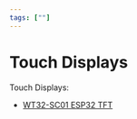 ```yaml
---
tags: [""]
---
```

# Touch Displays

Touch Displays:
- [WT32-SC01 ESP32 TFT](/add-ons/touch-displays/wt32-sc01.md)
